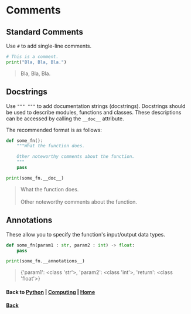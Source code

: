 # Comments

## Standard Comments
Use ```#``` to add single-line comments. 
```python
# This is a comment.
print("Bla, Bla, Bla.")
```
> Bla, Bla, Bla.

## Docstrings
Use ```""" """``` to add documentation strings (docstrings).
Docstrings should be used to describe modules, functions and classes. 
These descriptions can be accessed by calling the ```__doc__``` attribute.

The recommended format is as follows:
```python
def some_fn():
    """What the function does.

    Other noteworthy comments about the function.
    """
    pass

print(some_fn.__doc__)
```
> What the function does.\
> \
>    Other noteworthy comments about the function.

## Annotations
These allow you to specify the function's input/output data types.
```python
def some_fn(param1 : str, param2 : int) -> float:
    pass

print(some_fn.__annotations__)
```
> {'param1': <class 'str'>, 'param2': <class 'int'>, 'return': <class 'float'>}

#### Back to [Python](./README.md) | [Computing](../README.md) | [Home](../../README.md)
#### [Back](README.md)
